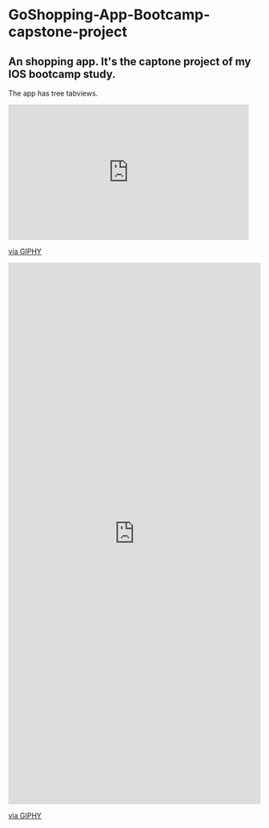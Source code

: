 # GoShopping-App-Bootcamp-capstone-project
An shopping app. It's the captone project of my IOS bootcamp study.
----
The app has tree tabviews.
<iframe src="https://giphy.com/embed/TXUSdFjJbL1Hz8b5nS" width="480" height="270" frameBorder="0" class="giphy-embed" allowFullScreen></iframe><p><a href="https://giphy.com/gifs/TXUSdFjJbL1Hz8b5nS">via GIPHY</a></p>

<div style="width:100%;height:0;padding-bottom:214%;position:relative;"><iframe src="https://giphy.com/embed/YTYBei61pUIyQdiyo0" width="100%" height="100%" style="position:absolute" frameBorder="0" class="giphy-embed" allowFullScreen></iframe></div><p><a href="https://giphy.com/gifs/YTYBei61pUIyQdiyo0">via GIPHY</a></p>
